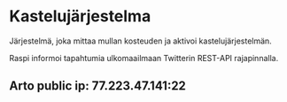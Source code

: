 # Kastelujärjestelma
Järjestelmä, joka mittaa mullan kosteuden ja aktivoi kastelujärjestelmän.

Raspi informoi tapahtumia ulkomaailmaan Twitterin REST-API rajapinnalla.

## Arto public ip: 77.223.47.141:22
